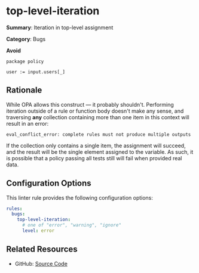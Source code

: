 # top-level-iteration

**Summary**: Iteration in top-level assignment

**Category**: Bugs

**Avoid**
```rego
package policy

user := input.users[_]
```

## Rationale

While OPA allows this construct — it probably shouldn't. Performing iteration outside of a rule or function body
doesn't make any sense, and traversing **any** collection containing more than one item in this context will result
in an error:

```shell
eval_conflict_error: complete rules must not produce multiple outputs
```

If the collection only contains a single item, the assignment will succeed, and the result will be the single element
assigned to the variable. As such, it is possible that a policy passing all tests still will fail when provided real
data.

## Configuration Options

This linter rule provides the following configuration options:

```yaml
rules:
  bugs:
    top-level-iteration:
      # one of "error", "warning", "ignore"
      level: error
```

## Related Resources

- GitHub: [Source Code](https://github.com/open-policy-agent/regal/blob/main/bundle/regal/rules/bugs/top-level-iteration/top_level_iteration.rego)
